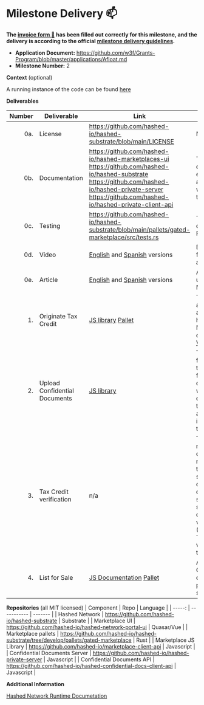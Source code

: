 # Milestone Delivery :mailbox:

**The [invoice form :pencil:](https://docs.google.com/forms/d/e/1FAIpQLSfmNYaoCgrxyhzgoKQ0ynQvnNRoTmgApz9NrMp-hd8mhIiO0A/viewform) has been filled out correctly for this milestone, and the delivery is according to the official [milestone delivery guidelines](https://github.com/w3f/Grants-Program/blob/master/docs/milestone-deliverables-guidelines.md).**  

* **Application Document:** https://github.com/w3f/Grants-Program/blob/master/applications/Afloat.md
* **Milestone Number:** 2

**Context** (optional)

A running instance of the code can be found [here](https://portal-dev.hashed.systems)

**Deliverables**

| Number | Deliverable | Link | Notes |
| -----: | ----------- | ------------- | ------------------- |
| 0a. | License | https://github.com/hashed-io/hashed-substrate/blob/main/LICENSE | MIT |
| 0b. | Documentation | https://github.com/hashed-io/hashed-marketplaces-ui <br> https://github.com/hashed-io/hashed-substrate<br>  https://github.com/hashed-io/hashed-private-server <br> https://github.com/hashed-io/hashed-private-client-api | The code has inline documentation and each repository has a detailed README with build, run, and test instructions. |
| 0c. | Testing | https://github.com/hashed-io/hashed-substrate/blob/main/pallets/gated-marketplace/src/tests.rs | The test is built directly into the Rust project |
| 0d. | Video | [English](https://youtu.be/dpFk2d0UXYc) and [Spanish](Afloat_Milestone2.md) versions | Explainer of features, context, and demonstration |
| 0e. | Article | [English](Afloat_Milestone2.md) and [Spanish](https://docs.google.com/document/d/1DNHgONQrZfpG4f0f79n6pS9h9jUQQDW52OlWCw1TiJA/edit?usp=sharing) versions | Afloat's and general use case of gated Marketplaces |
| 1. | Originate Tax Credit | [JS library](https://github.com/hashed-io/afloat-client-api/blob/master/src/model/polkadot-pallets/afloatApi.js#L34) [Pallet](https://github.com/hashed-io/hashed-substrate/blob/develop/pallets/fruniques/src/lib.rs#L177) | This video provides a demonstration and explainer for how new tax credit NFTs are being originated: [Youtube Video](https://youtu.be/dpFk2d0UXYc) | 
| 2. | Upload Confidential Documents | [JS library](https://github.com/hashed-io/hashed-confidential-docs-client-api/blob/015b59837eb8c0117fecb0c6323053d605a6f5fd/src/model/OwnedData.js#L57) | This feature allows for NFT originators to upload encrypted files attached to tax credits. The files will be accessible only by the user and the application administrator. This is also explained in the [video](https://youtu.be/dpFk2d0UXYc) | 
| 3. | Tax Credit verification | n/a | This functionality requires access to confidential data not accessible in the pallet. Instead, it should go on the client or client/market/dapp-specific services/oracle that can do the verifications. (Similar to Twitter/Email/Matrix verifications using the Identity pallet) |
| 4. | List for Sale | [JS Documentation](https://github.com/hashed-io/hashed-substrate/tree/main/pallets/gated-marketplace#put-an-asset-on-sale-1)  [Pallet](https://github.com/hashed-io/hashed-substrate/blob/main/pallets/gated-marketplace/src/lib.rs#L531) | Ability for Tax Credit (NFT) owners to assign a price and list it for sale.| 

**Repositories** 
(all MIT licensed)
| Component | Repo | Language |
| -----: | ----------- | ------- |
| Hashed Network | https://github.com/hashed-io/hashed-substrate | Substrate |
| Marketplace UI | https://github.com/hashed-io/hashed-network-portal-ui | Quasar/Vue |
| Marketplace pallets | https://github.com/hashed-io/hashed-substrate/tree/develop/pallets/gated-marketplace | Rust |
| Marketplace JS Library | https://github.com/hashed-io/marketplace-client-api | Javascript |
| Confidential Documents Server | https://github.com/hashed-io/hashed-private-server | Javascript |
| Confidential Documents API | https://github.com/hashed-io/hashed-confidential-docs-client-api | Javascript |



**Additional Information**

[Hashed Network Runtime Documetation](https://hashed-io.github.io/hashed-substrate/hashed_runtime/index.html)